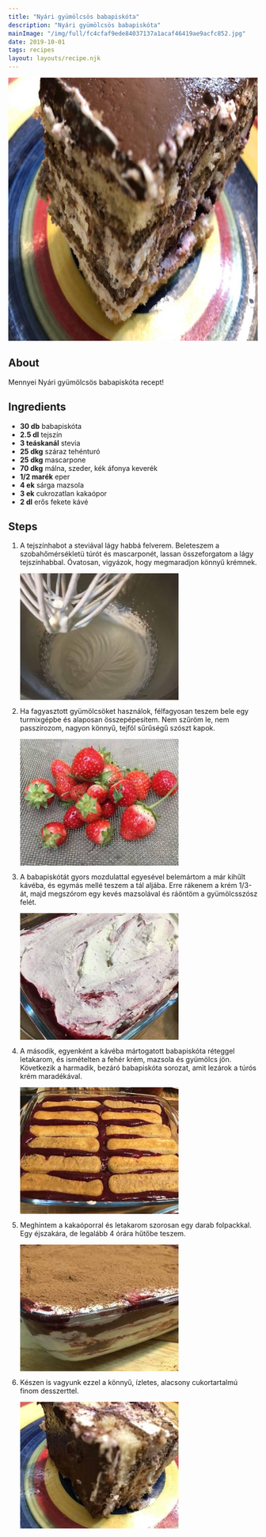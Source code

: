 ```yaml
---
title: "Nyári gyümölcsös babapiskóta"
description: "Nyári gyümölcsös babapiskóta"
mainImage: "/img/full/fc4cfaf9ede84037137a1acaf46419ae9acfc852.jpg"
date: 2019-10-01
tags: recipes
layout: layouts/recipe.njk
---
```

                        
<p align="center"><a href="https://cookpad.com/hu/receptek/10739639-nyari-gyumolcsos-babapiskota" rel="Recipe source page"><img width="751" height="532" src="/img/full/fc4cfaf9ede84037137a1acaf46419ae9acfc852.jpg"/></a></p>

## About
Mennyei Nyári gyümölcsös babapiskóta recept! 

>  

## Ingredients
* **30 db** babapiskóta
* **2.5 dl** tejszín
* **3 teáskanál** stevia
* **25 dkg** száraz tehénturó
* **25 dkg** mascarpone
* **70 dkg** málna, szeder, kék áfonya keverék
* **1/2 marék** eper
* **4 ek** sárga mazsola
* **3 ek** cukrozatlan kakaópor
* **2 dl** erős fekete kávé

## Steps

1. A tejszínhabot a steviával lágy habbá felverem. Beleteszem a szobahőmérsékletü túrót és mascarponét, lassan összeforgatom a lágy tejszínhabbal. Óvatosan, vigyázok, hogy megmaradjon könnyű krémnek.
 
    <p><img width="320" height="256" align="left" src="/img/full/a2b6f4628b172ada62f4da6eb5dd3a0e83f351d6.jpg"/></p><div style="clear: both"/>

2. Ha fagyasztott gyümölcsöket használok, félfagyosan teszem bele egy turmixgépbe és alaposan összepépesitem. Nem szűröm le, nem passzírozom, nagyon könnyű, tejföl sűrűségű szószt kapok.
 
    <p><img width="320" height="256" align="left" src="/img/full/91e671370805cb324b973efbea7902ef3bd77540.jpg"/></p><div style="clear: both"/>

3. A babapiskótát gyors mozdulattal egyesével belemártom a már kihűlt kávéba, és egymás mellé teszem a tál aljába. Erre rákenem a krém 1/3-át, majd megszórom egy kevés mazsolával és ráöntöm a gyümölcsszósz felét.
 
    <p><img width="320" height="256" align="left" src="/img/full/82cf6abcd3adbf9f2f688db866c667e49e021b13.jpg"/></p><div style="clear: both"/>

4. A második, egyenként a kávéba mártogatott babapiskóta réteggel letakarom, és ismételten a fehér krém, mazsola és gyümölcs jön. Következik a harmadik, bezáró babapiskóta sorozat, amit lezárok a túrós krém maradékával.
 
    <p><img width="320" height="256" align="left" src="/img/full/39e4d2118e030542e5afb20e104c4c3d0142b1a6.jpg"/></p><div style="clear: both"/>

5. Meghintem a kakaóporral és letakarom szorosan egy darab folpackkal. Egy éjszakára, de legalább 4 órára hűtőbe teszem.
 
    <p><img width="320" height="256" align="left" src="/img/full/cfc10bcf33d40335fb45f0d5f958ae10a4e8bc4b.jpg"/></p><div style="clear: both"/>

6. Készen is vagyunk ezzel a könnyű, ízletes, alacsony cukortartalmú finom desszerttel.
 
    <p><img width="320" height="256" align="left" src="/img/full/e46ab6c8b2c667c4e7ff889da3ffb07dc6aa7802.jpg"/></p><div style="clear: both"/>


